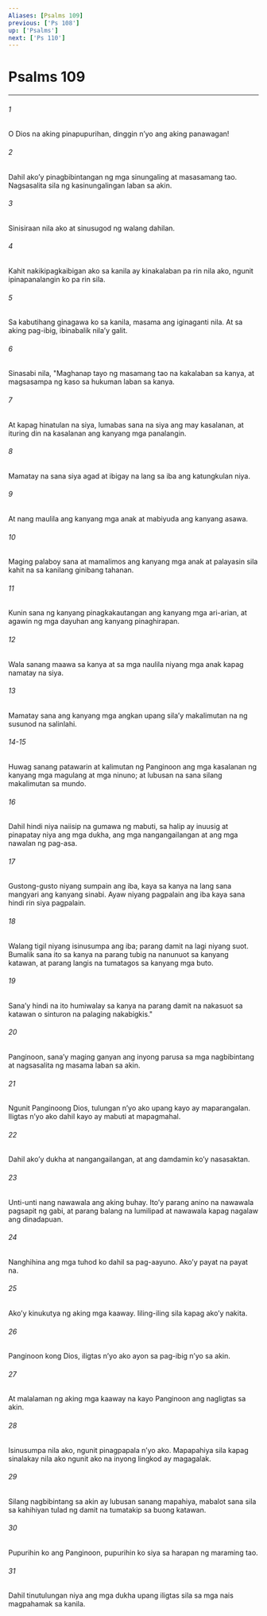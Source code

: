 ```yaml
---
Aliases: [Psalms 109]
previous: ['Ps 108']
up: ['Psalms']
next: ['Ps 110']
---
```

# Psalms 109

***

###### 1
O Dios na aking pinapupurihan, dinggin nʼyo ang aking panawagan! 

###### 2
Dahil akoʼy pinagbibintangan ng mga sinungaling at masasamang tao. Nagsasalita sila ng kasinungalingan laban sa akin. 

###### 3
Sinisiraan nila ako at sinusugod ng walang dahilan. 

###### 4
Kahit nakikipagkaibigan ako sa kanila ay kinakalaban pa rin nila ako, ngunit ipinapanalangin ko pa rin sila. 

###### 5
Sa kabutihang ginagawa ko sa kanila, masama ang iginaganti nila. At sa aking pag-ibig, ibinabalik nilaʼy galit. 

###### 6
Sinasabi nila, "Maghanap tayo ng masamang tao na kakalaban sa kanya, at magsasampa ng kaso sa hukuman laban sa kanya. 

###### 7
At kapag hinatulan na siya, lumabas sana na siya ang may kasalanan, at ituring din na kasalanan ang kanyang mga panalangin. 

###### 8
Mamatay na sana siya agad at ibigay na lang sa iba ang katungkulan niya. 

###### 9
At nang maulila ang kanyang mga anak at mabiyuda ang kanyang asawa. 

###### 10
Maging palaboy sana at mamalimos ang kanyang mga anak at palayasin sila kahit na sa kanilang ginibang tahanan. 

###### 11
Kunin sana ng kanyang pinagkakautangan ang kanyang mga ari-arian, at agawin ng mga dayuhan ang kanyang pinaghirapan. 

###### 12
Wala sanang maawa sa kanya at sa mga naulila niyang mga anak kapag namatay na siya. 

###### 13
Mamatay sana ang kanyang mga angkan upang silaʼy makalimutan na ng susunod na salinlahi.

###### 14-15
Huwag sanang patawarin at kalimutan ng Panginoon ang mga kasalanan ng kanyang mga magulang at mga ninuno; at lubusan na sana silang makalimutan sa mundo. 

###### 16
Dahil hindi niya naiisip na gumawa ng mabuti, sa halip ay inuusig at pinapatay niya ang mga dukha, ang mga nangangailangan at ang mga nawalan ng pag-asa. 

###### 17
Gustong-gusto niyang sumpain ang iba, kaya sa kanya na lang sana mangyari ang kanyang sinabi. Ayaw niyang pagpalain ang iba kaya sana hindi rin siya pagpalain. 

###### 18
Walang tigil niyang isinusumpa ang iba; parang damit na lagi niyang suot. Bumalik sana ito sa kanya na parang tubig na nanunuot sa kanyang katawan, at parang langis na tumatagos sa kanyang mga buto. 

###### 19
Sanaʼy hindi na ito humiwalay sa kanya na parang damit na nakasuot sa katawan o sinturon na palaging nakabigkis." 

###### 20
Panginoon, sanaʼy maging ganyan ang inyong parusa sa mga nagbibintang at nagsasalita ng masama laban sa akin. 

###### 21
Ngunit Panginoong Dios, tulungan nʼyo ako upang kayo ay maparangalan. Iligtas nʼyo ako dahil kayo ay mabuti at mapagmahal. 

###### 22
Dahil akoʼy dukha at nangangailangan, at ang damdamin koʼy nasasaktan. 

###### 23
Unti-unti nang nawawala ang aking buhay. Itoʼy parang anino na nawawala pagsapit ng gabi, at parang balang na lumilipad at nawawala kapag nagalaw ang dinadapuan. 

###### 24
Nanghihina ang mga tuhod ko dahil sa pag-aayuno. Akoʼy payat na payat na. 

###### 25
Akoʼy kinukutya ng aking mga kaaway. Iiling-iling sila kapag akoʼy nakita. 

###### 26
Panginoon kong Dios, iligtas nʼyo ako ayon sa pag-ibig nʼyo sa akin. 

###### 27
At malalaman ng aking mga kaaway na kayo Panginoon ang nagligtas sa akin. 

###### 28
Isinusumpa nila ako, ngunit pinagpapala nʼyo ako. Mapapahiya sila kapag sinalakay nila ako ngunit ako na inyong lingkod ay magagalak. 

###### 29
Silang nagbibintang sa akin ay lubusan sanang mapahiya, mabalot sana sila sa kahihiyan tulad ng damit na tumatakip sa buong katawan. 

###### 30
Pupurihin ko ang Panginoon, pupurihin ko siya sa harapan ng maraming tao. 

###### 31
Dahil tinutulungan niya ang mga dukha upang iligtas sila sa mga nais magpahamak sa kanila.
